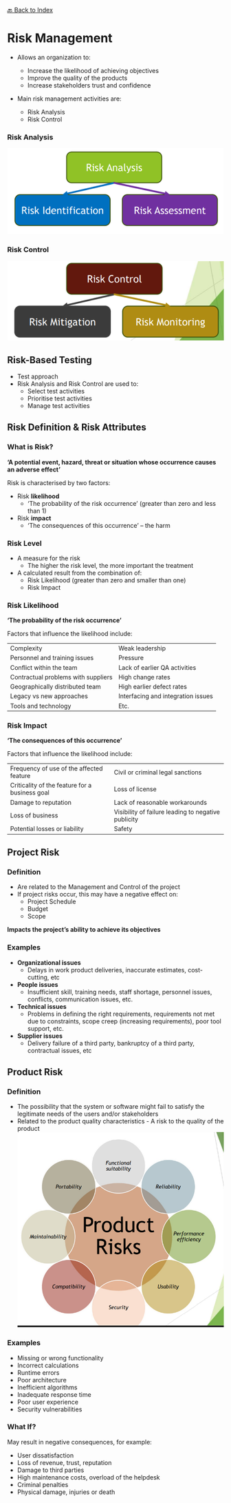 [🔙 Back to Index](../index.md)

# Risk Management

* Allows an organization to:

  * Increase the likelihood of achieving objectives
  * Improve the quality of the products
  * Increase stakeholders trust and confidence
* Main risk management activities are:

  * Risk Analysis
  * Risk Control

### Risk Analysis

![image13.png](assets/image13.png)

### Risk Control

![image14.png](assets/image14.png)

## Risk-Based Testing

* Test approach
* Risk Analysis and Risk Control are used to:
  * Select test activities
  * Prioritise test activities
  * Manage test activities

## Risk Definition & Risk Attributes

### What is Risk?

**‘A potential event, hazard, threat or situation whose occurrence causes an adverse effect’**

Risk is characterised by two factors:

* Risk **likelihood**
  * ‘The probability of the risk occurrence’ (greater than zero and less than 1)
* Risk **impact**
  * ‘The consequences of this occurrence’ – the harm

### Risk Level

* A measure for the risk
  * The higher the risk level, the more important the treatment
* A calculated result from the combination of:
  * Risk Likelihood (greater than zero and smaller than one)
  * Risk Impact

### Risk Likelihood

**‘The probability of the risk occurrence’**

Factors that influence the likelihood include:

<table>
   <tr>
      <td>Complexity</td>
      <td>Weak leadership</td>
   </tr>
   <tr>
      <td>Personnel and training issues</td>
      <td>Pressure</td>
   </tr>
   <tr>
      <td>Conflict within the team</td>
      <td>Lack of earlier QA activities</td>
   </tr>
   <tr>
      <td>Contractual problems with suppliers</td>
      <td>High change rates</td>
   </tr>
   <tr>
      <td>Geographically distributed team</td>
      <td>High earlier defect rates</td>
   </tr>
   <tr>
      <td>Legacy vs new approaches</td>
      <td>Interfacing and integration issues</td>
   </tr>
   <tr>
      <td>Tools and technology</td>
      <td>Etc.</td>
   </tr>
</table>

### Risk Impact

**‘The consequences of this occurrence’**

Factors that influence the likelihood include:

<table>
   <tr>
      <td>Frequency of use of the affected feature</td>
      <td>Civil or criminal legal sanctions</td>
   </tr>
   <tr>
      <td>Criticality of the feature for a business goal</td>
      <td>Loss of license </td>
   </tr>
   <tr>
      <td>Damage to reputation</td>
      <td>Lack of reasonable workarounds</td>
   </tr>
   <tr>
      <td>Loss of business </td>
      <td>Visibility of failure leading to negative publicity</td>
   </tr>
   <tr>
      <td>Potential losses or liability </td>
      <td>Safety</td>
   </tr>
</table>



## Project Risk
### Definition
* Are related to the Management and Control of the project
* If project risks occur, this may have a negative effect on:
  * Project Schedule
  * Budget
  * Scope

**Impacts the project’s ability to achieve its objectives**

### Examples
* **Organizational issues**
  * Delays in work product deliveries, inaccurate estimates, cost-cutting, etc
* **People issues**
  * Insufficient skill, training needs, staff shortage, personnel issues, conflicts, communication issues, etc.
* **Technical issues**
  * Problems in defining the right requirements, requirements not met due to constraints, scope creep (increasing requirements), poor tool support, etc.
* **Supplier issues**
  * Delivery failure of a third party, bankruptcy of a third party, contractual issues, etc

## Product Risk

### Definition
* The possibility that the system or software might fail to satisfy the legitimate needs of the users and/or stakeholders
* Related to the product quality characteristics - A risk to the quality of the product
![image15.png](assets/image15.png)

### Examples
* Missing or wrong functionality
* Incorrect calculations
* Runtime errors
* Poor architecture
* Inefficient algorithms
* Inadequate response time
* Poor user experience
* Security vulnerabilities

### What If?
May result in negative consequences, for example:
* User dissatisfaction
* Loss of revenue, trust, reputation
* Damage to third parties
* High maintenance costs, overload of the helpdesk
* Criminal penalties
* Physical damage, injuries or death